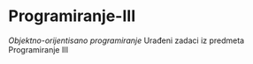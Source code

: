 # Programiranje-III
*Objektno-orijentisano programiranje*
Urađeni zadaci iz predmeta Programiranje III
